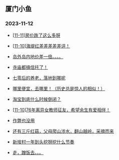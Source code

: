 ## 厦门小鱼 
### 2023-11-12

+ [[11-11]房价跌了这么多呀](http://bbs.xmfish.com/read-htm-tid-18103878.html)

+ [[11-10]海堤红差差差差差评！](http://bbs.xmfish.com/read-htm-tid-18103860.html)

+ [岛外岛内地价差一倍。。。。](http://bbs.xmfish.com/read-htm-tid-18103867.html)

+ [寺庙都搞信托了！](http://bbs.xmfish.com/read-htm-tid-18103948.html)

+ [七零后的养老，落地到哪呢](http://bbs.xmfish.com/read-htm-tid-18103995.html)

+ [哪里便宜，去哪里！（历史总是惊人的相似！）](http://bbs.xmfish.com/read-htm-tid-18103935.html)

+ [淘宝到底什么时候倒闭？](http://bbs.xmfish.com/read-htm-tid-18104012.html)

+ [[11-10]76年离异女教师征友，希望余生有爱相伴！](http://bbs.xmfish.com/read-htm-tid-18103833.html)

+ [作弊也没用](http://bbs.xmfish.com/read-htm-tid-18103892.html)

+ [还有三斤红菇，父母爬山涉水，翻山越岭，采摘而来](http://bbs.xmfish.com/read-htm-tid-18103857.html)

+ [新垵村一年到头挖呀挖什么节奏](http://bbs.xmfish.com/read-htm-tid-18103933.html)

+ [走，蹭饭去。。。](http://bbs.xmfish.com/read-htm-tid-18104094.html)

